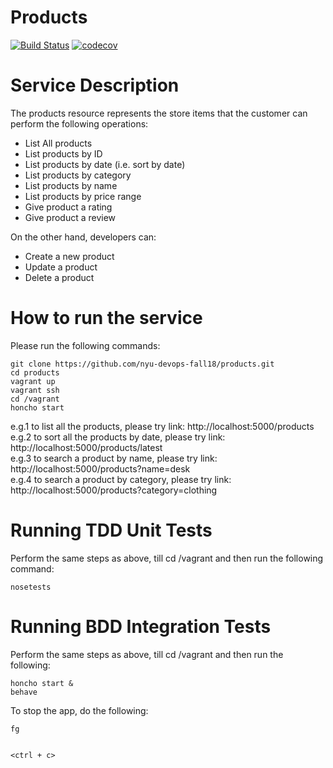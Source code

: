 # Products
[![Build Status](https://travis-ci.org/nyu-devops-fall18/products.svg?branch=master)](https://travis-ci.org/nyu-devops-fall18/products)
[![codecov](https://codecov.io/gh/nyu-devops-fall18/products/branch/master/graph/badge.svg)](https://codecov.io/gh/nyu-devops-fall18/products)


# Service Description 
The products resource represents the store items that the customer can perform the following operations:
* List All products
* List products by ID
* List products by date (i.e. sort by date)
* List products by category
* List products by name
* List products by price range
* Give product a rating
* Give product a review

On the other hand, developers can:
* Create a new product
* Update a product
* Delete a product

# How to run the service
Please run the following commands:
```shell
git clone https://github.com/nyu-devops-fall18/products.git  
cd products     
vagrant up
vagrant ssh
cd /vagrant
honcho start   
```
e.g.1 to list all the products, please try link: http://localhost:5000/products <br>
e.g.2 to sort all the products by date, please try link: http://localhost:5000/products/latest <br>
e.g.3 to search a product by name, please try link: http://localhost:5000/products?name=desk <br>
e.g.4 to search a product by category, please try link: http://localhost:5000/products?category=clothing <br>

# Running TDD Unit Tests
Perform the same steps as above, till cd /vagrant and then run the following command:
```shell
nosetests
```

# Running BDD Integration Tests
Perform the same steps as above, till cd /vagrant and then run the following:
```shell
honcho start &
behave
```
To stop the app, do the following:
```shell
fg


<ctrl + c>
```
